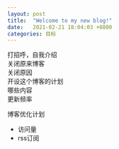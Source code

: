 ```yaml
---
layout: post
title:  "Welcome to my new blog!"
date:   2021-02-21 18:04:03 +0800
categories: 目标
---
```


打招呼，自我介绍   
关闭原来博客  
关闭原因  
开设这个博客的计划  
哪些内容  
更新频率  


博客优化计划
- 访问量
- rss订阅




